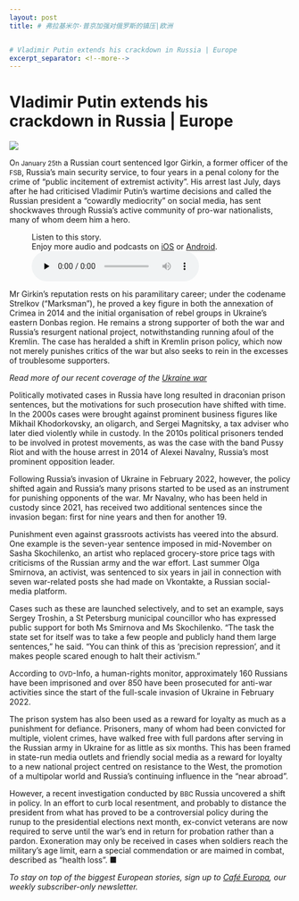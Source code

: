 ```yaml
---
layout: post
title: # 弗拉基米尔·普京加强对俄罗斯的镇压|欧洲


# Vladimir Putin extends his crackdown in Russia | Europe
excerpt_separator: <!--more-->
---
```



<!--more-->

# Vladimir Putin extends his crackdown in Russia | Europe

<img src="https://images.weserv.nl/?url=www.economist.com/img/b/1280/720/90/media-assets/image/20240210_EUP002.jpg" /><div></div><p><span>O</span><small>n January 25th</small> a Russian court sentenced Igor Girkin, a former officer of the <small>FSB</small>, Russia’s main security service, to four years in a penal colony for the crime of “public incitement of extremist activity”. His arrest last July, days after he had criticised Vladimir Putin’s wartime decisions and called the Russian president a “cowardly mediocrity” on social media, has sent shockwaves through Russia’s active community of pro-war nationalists, many of whom deem him a hero.</p><div><figure><div><figcaption>Listen to this story.</figcaption> <span>Enjoy more audio and podcasts on<!-- --> <a href="https://www.economist.comhttps://economist-app.onelink.me/d2eC/bed1b25" id="audio-ios-cta" rel="noreferrer" target="_blank">iOS</a> <!-- -->or<!-- --> <a href="https://www.economist.comhttps://economist-app.onelink.me/d2eC/7f3c199" id="audio-android-cta" rel="noreferrer" target="_blank">Android</a>.</span></div><audio controls="" id="audio-player" preload="none" src="https://www.economist.com/media-assets/audio/046%20Europe%20-%20Russia-fa56bd3f4c627014223db97e60e62a35.mp3" title="Vladimir Putin extends his crackdown in Russia"><p>Your browser does not support the &lt;audio&gt; element.</p></audio><div><div></div></div></figure></div><p>Mr Girkin’s reputation rests on his paramilitary career; under the codename Strelkov (“Marksman”), he proved a key figure in both the annexation of Crimea in 2014 and the initial organisation of rebel groups in Ukraine’s eastern Donbas region. He remains a strong supporter of both the war and Russia’s resurgent national project, notwithstanding running afoul of the Kremlin. The case has heralded a shift in Kremlin prison policy, which now not merely punishes critics of the war but also seeks to rein in the excesses of troublesome supporters. </p><aside><p><i>Read more of our recent coverage of the <a href="https://www.economist.com/ukraine-crisis">Ukraine war</a></i></p></aside><p>Politically motivated cases in Russia have long resulted in draconian prison sentences, but the motivations for such prosecution have shifted with time. In the 2000s cases were brought against prominent business figures like Mikhail Khodorkovsky, an oligarch, and Sergei Magnitsky, a tax adviser who later died violently while in custody. In the 2010s political prisoners tended to be involved in protest movements, as was the case with the band Pussy Riot and with the house arrest in 2014 of Alexei Navalny, Russia’s most prominent opposition leader. </p><div><div><div id="econ-1"></div></div></div><p>Following Russia’s invasion of Ukraine in February 2022, however, the policy shifted again and Russia’s many prisons started to be used as an instrument for punishing opponents of the war. Mr Navalny, who has been held in custody since 2021, has received two additional sentences since the invasion began: first for nine years and then for another 19.</p><p>Punishment even against grassroots activists has veered into the absurd. One example is the seven-year sentence imposed in mid-November on Sasha Skochilenko, an artist who replaced grocery-store price tags with criticisms of the Russian army and the war effort. Last summer Olga Smirnova, an activist, was sentenced to six years in jail in connection with seven war-related posts she had made on Vkontakte, a Russian social-media platform. </p><p>Cases such as these are launched selectively, and to set an example, says Sergey Troshin, a St Petersburg municipal councillor who has expressed public support for both Ms Smirnova and Ms Skochilenko. “The task the state set for itself was to take a few people and publicly hand them large sentences,” he said. “You can think of this as ‘precision repression’, and it makes people scared enough to halt their activism.” </p><p>According to <small>OVD</small>-Info, a human-rights monitor, approximately 160 Russians have been imprisoned and over 850 have been prosecuted for anti-war activities since the start of the full-scale invasion of Ukraine in February 2022. </p><p>The prison system has also been used as a reward for loyalty as much as a punishment for defiance. Prisoners, many of whom had been convicted for multiple, violent crimes, have walked free with full pardons after serving in the Russian army in Ukraine for as little as six months. This has been framed in state-run media outlets and friendly social media as a reward for loyalty to a new national project centred on resistance to the West, the promotion of a multipolar world and Russia’s continuing influence in the “near abroad”. </p><div><div><div id="econ-2"></div></div></div><p>However, a recent investigation conducted by <small>BBC </small>Russia uncovered a shift in policy. In an effort to curb local resentment, and probably to distance the president from what has proved to be a controversial policy during the runup to the presidential elections next month, ex-convict veterans are now required to serve until the war’s end in return for probation rather than a pardon. Exoneration may only be received in cases when soldiers reach the military’s age limit, earn a special commendation or are maimed in combat, described as “health loss”. <span>■</span></p><p><i>To stay on top of the biggest European stories, sign up to <a href="https://www.economist.com/newsletters/cafe-europa">Café Europa</a>, our weekly subscriber-only newsletter.</i></p>
